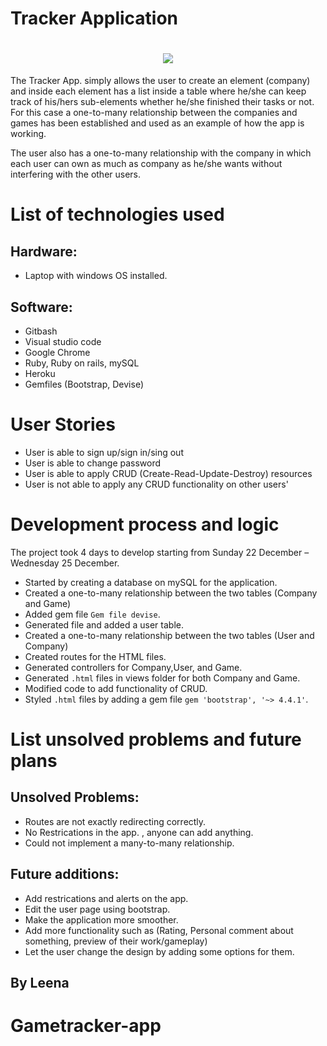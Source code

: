 # Tracker Application

<h1 align = center>
<img src= https://github.com/LeenaYaseen/connect4/blob/master/pic/logo-aa.png>
</h1>


The Tracker App. simply allows the user to create an element (company) and inside each element has a list inside a table where he/she can keep track of his/hers sub-elements whether he/she finished their tasks or not. For this case a one-to-many relationship between the companies and games has been established and used as an example of how the app is working. 

The user also has a one-to-many relationship with the company in which each user can own as much as company as he/she wants without interfering with the other users.

# List of technologies used
## Hardware:
- Laptop with windows OS installed.
## Software:
-	Gitbash
-	Visual studio code
-	Google Chrome
-	Ruby, Ruby on rails, mySQL
- Heroku
- Gemfiles (Bootstrap, Devise)


# User Stories

-	User is able to sign up/sign in/sing out
-	User is able to change password
-	User is able to apply CRUD (Create-Read-Update-Destroy) resources
- User is not able to apply any CRUD functionality on other users'


# Development process and logic

The project took 4 days to develop starting from Sunday 22 December – Wednesday 25 December.
<br>

-	Started by creating a database on mySQL for the application.
- Created a one-to-many relationship between the two tables (Company and Game)
-	Added gem file `Gem file devise`.
- Generated file and added a user table.
-	Created a one-to-many relationship between the two tables (User and Company)
-	Created routes for the HTML files.
- Generated controllers for Company,User, and Game.
- Generated `.html` files in views folder for both Company and Game.
- Modified code to add functionality of CRUD.
- Styled `.html` files by adding a gem file `gem 'bootstrap', '~> 4.4.1'`.


# List unsolved problems and future plans

## Unsolved Problems:
-	Routes are not exactly redirecting correctly.
- No Restrications in the app. , anyone can add anything.
- Could not implement a many-to-many relationship.

## Future additions:
-	Add restrications and alerts on the app.
-	Edit the user page using bootstrap.
-	Make the application more smoother.
-	Add more functionality such as (Rating, Personal comment about something, preview of their work/gameplay)
-	Let the user change the design by adding some options for them.

## By Leena


# Gametracker-app

